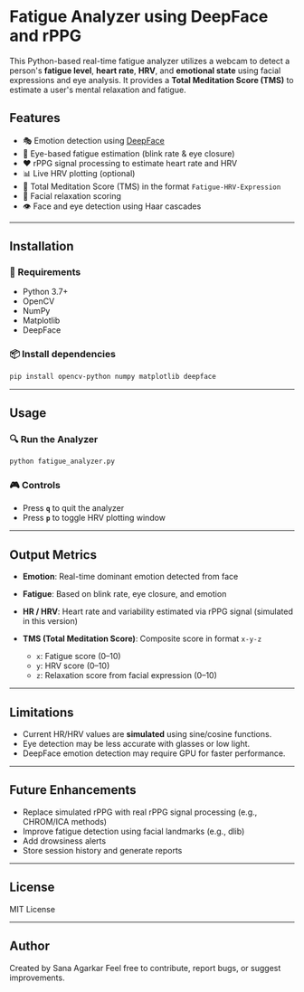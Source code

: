 

# Fatigue Analyzer using DeepFace and rPPG

This Python-based real-time fatigue analyzer utilizes a webcam to detect a person's **fatigue level**, **heart rate**, **HRV**, and **emotional state** using facial expressions and eye analysis. It provides a **Total Meditation Score (TMS)** to estimate a user's mental relaxation and fatigue.

## Features

* 🎭 Emotion detection using [DeepFace](https://github.com/serengil/deepface)
* 👀 Eye-based fatigue estimation (blink rate & eye closure)
* ❤️ rPPG signal processing to estimate heart rate and HRV
* 📊 Live HRV plotting (optional)
* 🎯 Total Meditation Score (TMS) in the format `Fatigue-HRV-Expression`
* 🧠 Facial relaxation scoring
* 👁️ Face and eye detection using Haar cascades

---


## Installation

### 🔧 Requirements

* Python 3.7+
* OpenCV
* NumPy
* Matplotlib
* DeepFace

### 📦 Install dependencies

```bash
pip install opencv-python numpy matplotlib deepface
```

---

## Usage

### 🔍 Run the Analyzer

```bash
python fatigue_analyzer.py
```

### 🎮 Controls

* Press **`q`** to quit the analyzer
* Press **`p`** to toggle HRV plotting window

---

## Output Metrics

* **Emotion**: Real-time dominant emotion detected from face
* **Fatigue**: Based on blink rate, eye closure, and emotion
* **HR / HRV**: Heart rate and variability estimated via rPPG signal (simulated in this version)
* **TMS (Total Meditation Score)**: Composite score in format `x-y-z`

  * `x`: Fatigue score (0–10)
  * `y`: HRV score (0–10)
  * `z`: Relaxation score from facial expression (0–10)

---

## Limitations

* Current HR/HRV values are **simulated** using sine/cosine functions.
* Eye detection may be less accurate with glasses or low light.
* DeepFace emotion detection may require GPU for faster performance.

---

## Future Enhancements

* Replace simulated rPPG with real rPPG signal processing (e.g., CHROM/ICA methods)
* Improve fatigue detection using facial landmarks (e.g., dlib)
* Add drowsiness alerts
* Store session history and generate reports

---

## License

MIT License

---

## Author

Created by Sana Agarkar
Feel free to contribute, report bugs, or suggest improvements.


